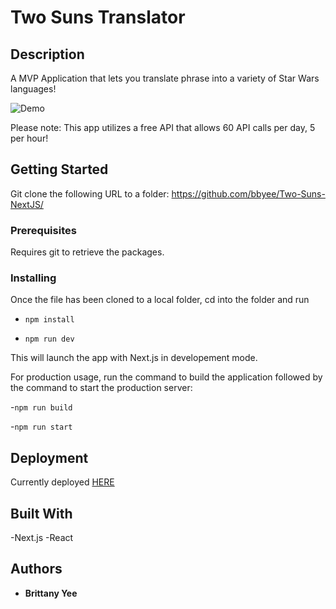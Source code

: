 # Two Suns Translator



## Description

A MVP Application that lets you translate phrase into a variety of Star Wars languages! 


![Demo](demo/main.gif)




Please note: This app utilizes a free API that allows 60 API calls per day, 5 per hour!



## Getting Started

Git clone the following URL to a folder: https://github.com/bbyee/Two-Suns-NextJS/

### Prerequisites

Requires git to retrieve the packages.

### Installing

Once the file has been cloned to a local folder, cd into the folder and run

- `npm install`

- `npm run dev` 

This will launch the app with Next.js in developement mode.

For production usage, run the command to build the application followed by the command to start the production server:

-`npm run build`

-`npm run start`

## Deployment

Currently deployed [HERE](https://two-suns-next-js.vercel.app/)

## Built With

-Next.js
-React

## Authors

- **Brittany Yee**
